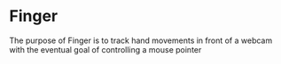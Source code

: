 # Finger

The purpose of Finger is to track hand movements in front of a webcam with the eventual goal of controlling a mouse pointer